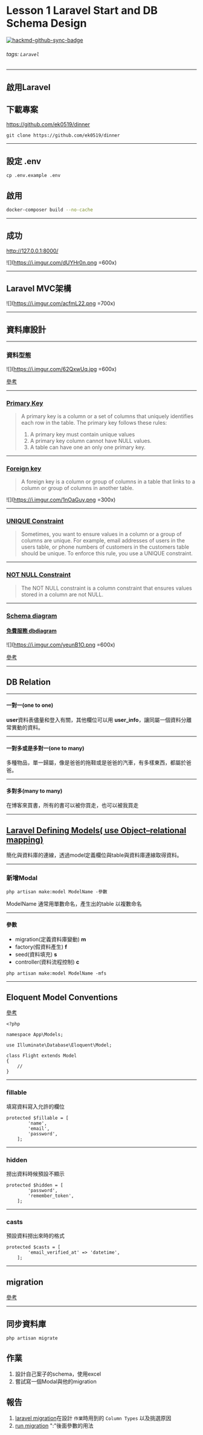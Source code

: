 # Lesson 1 Laravel Start and DB Schema Design

[![hackmd-github-sync-badge](https://hackmd.io/WeU4_6PuS1KgvE1CzyH87w/badge)](https://hackmd.io/WeU4_6PuS1KgvE1CzyH87w)


###### tags: `Laravel`

---

## 啟用Laravel

## 下載專案

https://github.com/ek0519/dinner

```bash=
git clone https://github.com/ek0519/dinner
```

----

## 設定 .env

```bash=
cp .env.example .env
```

## 啟用

```bash    
docker-composer build --no-cache
```

----

## 成功

http://127.0.0.1:8000/

![](https://i.imgur.com/dUYHr0n.png =600x)


---

## Laravel MVC架構
![](https://i.imgur.com/acfmL22.png =700x)



---


## 資料庫設計

----

### 資料型態


![](https://i.imgur.com/62QxwUq.jpg =600x)

[參考](https://www.mysqltutorial.org/mysql-data-types.aspx/) 

----

### [Primary Key](https://www.mysqltutorial.org/mysql-primary-key/)

> A primary key is a column or a set of columns that uniquely identifies each row in the table.  The primary key follows these rules:
> 1. A primary key must contain unique values
> 2. A primary key column cannot have NULL values.
> 3. A table can have one an only one primary key.

----

### [Foreign key](https://www.mysqltutorial.org/mysql-foreign-key/)

> A foreign key is a column or group of columns in a table that links to a column or group of columns in another table. 

![](https://i.imgur.com/1nOaGuy.png =300x)

----

### [UNIQUE Constraint](https://www.mysqltutorial.org/mysql-unique-constraint/)

> Sometimes, you want to ensure values in a column or a group of columns are unique. For example, email addresses of users in the users table, or phone numbers of customers in the customers table should be unique. To enforce this rule, you use a UNIQUE constraint.

----

### [NOT NULL Constraint](https://www.mysqltutorial.org/mysql-not-null-constraint/)

> The NOT NULL constraint is a column constraint that ensures values stored in a column are not NULL.

----

### [Schema diagram](https://docs.google.com/spreadsheets/d/1zVXo6KScV9tkyMXmqquF-1d1p_LL-CEMH_lGFhPKkxY/edit#gid=0)



#### [免費服務 dbdiagram](https://dbdiagram.io)
![](https://i.imgur.com/yeunB1O.png =600x)

[參考](https://dbdiagram.io/d/5fa6582c3a78976d7b7ae585)

---

## DB Relation

----

#### 一對一(one to one)

**user**資料表儘量和登入有關，其他欄位可以用 **user_info**，讓同屬一個資料分離常異動的資料。

----

#### 一對多或是多對一(one to many)

多種物品，單一歸屬，像是爸爸的拖鞋或是爸爸的汽車，有多樣東西，都屬於爸爸。

----

#### 多對多(many to many)
在博客來買書，所有的書可以被你買走，也可以被我買走

---

## [Laravel Defining Models( use Object–relational mapping)](https://laravel.com/docs/8.x/eloquent#defining-models)

簡化與資料庫的連線，透過model定義欄位與table與資料庫連線取得資料。

----

### 新增Modal

```bash=
php artisan make:model ModelName -參數
```
ModelName 通常用單數命名，產生出的table 以複數命名

----

#### 參數
* migration(定義資料庫變動)
**m**
* factory(假資料產生)
**f**
* seed(資料填充)
**s**
* controller(資料流程控制)
**c**

```bash=
php artisan make:model ModelName -mfs
```

---

## Eloquent Model Conventions
[參考](https://laravel.com/docs/8.x/eloquent#eloquent-model-conventions)
```php=
<?php

namespace App\Models;

use Illuminate\Database\Eloquent\Model;

class Flight extends Model
{
    //
}
```

----

### fillable 
填寫資料寫入允許的欄位
```php=
protected $fillable = [
        'name',
        'email',
        'password',
    ];
```

----

### hidden
撈出資料時候預設不顯示
```php=
protected $hidden = [
        'password',
        'remember_token',
    ];
```

----

### casts
預設資料撈出來時的格式
```php=
protected $casts = [
        'email_verified_at' => 'datetime',
    ];
```

---


## migration

[參考](https://laravel.com/docs/8.x/migrations#creating-columns)

----

## 同步資料庫

```php=
php artisan migrate
```

## 作業
1. 設計自己案子的schema，使用excel
2. 嘗試寫一個Modal與他的migration

## 報告
1. [laravel migration](https://laravel.com/docs/8.x/migrations#creating-columns)在設計 `作業`時用到的 `Column Types` 以及挑選原因
2. [run migration](https://laravel.com/docs/8.x/migrations#running-migrations) ":"後面參數的用法